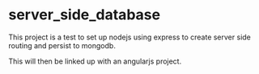 server_side_database
====================

This project is a test to set up nodejs using express to create server side routing and persist to mongodb.

This will then be linked up with an angularjs project.